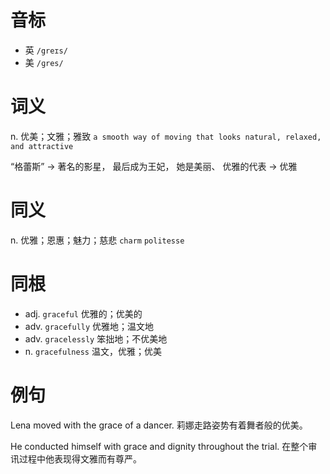 # 音标

- 英 `/greɪs/`
- 美 `/ɡres/`

# 词义

n. 优美；文雅；雅致
`a smooth way of moving that looks natural, relaxed, and attractive`



“格蕾斯” → 著名的影星， 最后成为王妃， 她是美丽、 优雅的代表 → 优雅

# 同义

n. 优雅；恩惠；魅力；慈悲
`charm` `politesse`

# 同根

- adj. `graceful` 优雅的；优美的
- adv. `gracefully` 优雅地；温文地
- adv. `gracelessly` 笨拙地；不优美地
- n. `gracefulness` 温文，优雅；优美

# 例句

Lena moved with the grace of a dancer.
莉娜走路姿势有着舞者般的优美。

He conducted himself with grace and dignity throughout the trial.
在整个审讯过程中他表现得文雅而有尊严。


